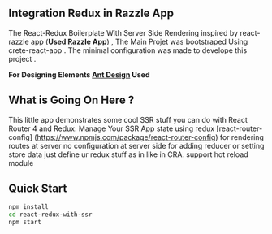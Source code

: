 ## Integration Redux in Razzle App

The React-Redux Boilerplate With Server Side Rendering inspired by react-razzle app (**Used Razzle App**) , The Main Projet was bootstraped Using crete-react-app . The minimal configuration was made to develope this project .

**For Designing Elements [Ant Design](https://ant.design/docs/react/introduce) Used**

## What is Going On Here ?

This little app demonstrates some cool SSR stuff you can do with React Router 4 and Redux:
Manage Your SSR App state using redux
[react-router-config] (https://www.npmjs.com/package/react-router-config) for rendering routes at server 
no configuration at server side for adding reducer or setting store data just define ur redux stuff as in like in CRA.
support hot reload module 

## Quick Start

```bash
npm install
cd react-redux-with-ssr
npm start
```

